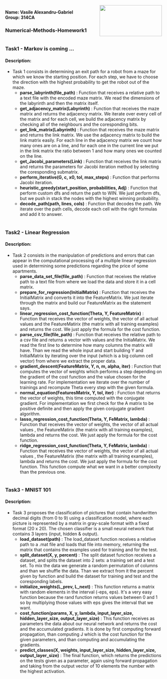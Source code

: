 <img align="right" src="https://i0.wp.com/www.pacorabadan.com/wp-content/uploads/2017/08/gnu-octave-logo-lnx.png?ssl=1" width="200" height="100">

**Name: Vasile Alexandru-Gabriel**  
**Group: 314CA**

### **Numerical-Methods-Homework1**

#
### Task1 - Markov is coming ...
#### Description:
* Task 1 consists in determining an exit path for a robot from a maze for
which we know the starting position. For each step, we have to choose the
direction with the highest probability to get the robot out of the maze.
    * **parse_labyrinth(file_path)** : Function that receives a relative path
    to a text file with the encoded maze matrix. We read the dimensions of the
    labyrinth and then the matrix itself.
    * **get_adjacency_matrix(Labyrinth)** : Function that receives the maze
    matrix and returns the adjacency matrix. We iterate over every cell
    of the matrix and for each cell, we build the adjacency matrix by
    checking all of the neighbours and the coresponding bits.
    * **get_link_matrix(Labyrinth)** : Function that receives the maze
    matrix and returns the link matrix. We use the adjacency matrix
    to build the link matrix easily. For each line in the adjacency matrix
    we count how many ones are on a line, and for each one in the current
    line we put in the link matrix the ratio between 1 and how many ones we
    counted on the line. 
    * **get_Jacobi_parameters(Link)** : Function that receives the link
    matrix and returns the parameters for Jacobi iteration method by
    selecting the coresponding submatrix.
    * **perform_iterative(G, c, x0, tol, max_steps)** : Function that performs
    Jacobi iteration.
    * **heuristic_greedy(start_position, probabilities, Adj)** : Function that 
    perform custom dfs and return the path to WIN. We just perform dfs, but
    we push in stack the nodes with the highest winning probability.
    * **decode_path(path, lines, cols)** : Function that decodes the path. We
    iterate over the path cells, decode each cell with the right formulas and
    add it to answer.
#

### Task2 - Linear Regression
#### Description:
* Task 2 consists in the manipulation of predictions and errors that can appear
in the computational processing of a multiple linear regression used in
determining some predictions regarding the price of some apartments.
    * **parse_data_set_file(file_path)** : Function that receives the
    relative path to a text file from where we load the data and store it
    in a cell matrix.
    * **prepare_for_regression(InitialMatrix)** : Function that receives the
    InitialMatrix and converts it into the FeatureMatrix. We just iterate
    through the matrix and build our FeatureMatrix as the statement says.
    * **linear_regression_cost_function(Theta, Y, FeatureMatrix)** : Function
    that receives the vector of weights, the vector of all actual values
    and the FeatureMatirix (the matrix with all training examples) and returns
    the cost. We just apply the formula for the cost function.
    * **parse_csv_file(file_path)** : Function that receives the relative path
    to a csv file and returns a vector with values and the InitiaMatrix.
    We read the first line to determine how many columns the matrix will have.
    Than we read the whole input and start building Y and InitialMatrix by
    iterating over the input (which is a big column cell vector) from where
    we extract the proper data.
    * **gradient_descent(FeatureMatrix, Y, n, m, alpha, iter)** : Function that
    computes the vector of weights which performs a step depending on the
    gradient of the cost function and the value chosen for the learning rate.
    For implementation we iterate over the number of trainings and recompute
    Theta every step with the given formula.
    * **normal_equation(FeaturesMatrix, Y, tol, iter)** : Function that
    returns the vector of weights, this time computed with the conjugate
    gradient. For implementation we first check for the A matrix to be
    positive definite and then apply the given conjugate gradient algorithm.
    * **lasso_regression_cost_function(Theta, Y, FeMatrix, lambda)** : Function
    that receives the vector of weights, the vector of all actual values
    , the FeatureMatirix (the matrix with all training examples), lambda and
    returns the cost. We just apply the formula for the cost function.
    * **ridge_regression_cost_function(Theta, Y, FeMatrix, lambda)** : Function
    that receives the vector of weights, the vector of all actual values
    , the FeatureMatirix (the matrix with all training examples), lambda and
    returns the cost. We just apply the formula for the cost function. This
    function compute what we want in a better complexity than the previous one.


#

### Task3 - MNIST 101
#### Description:
* Task 3 proposes the classification of pictures that contain handwritten
decimal digits (from 0 to 9) using a classification model, where each picture
is represented by a matrix in gray-scale format with a fixed format (20 x 20).
The chosen classifier is a small neural network that contains 3 layers
(input, hidden & output).
    * **load_dataset(path)** : The load_dataset function receives a relative
    path to a .mat file and loads that file into memory, returning the matrix
    that contains the examples used for training and for the test.
    * **split_dataset(X, y, percent)** : The split dataset function receives a
    dataset, and splits the dataset into 2 sets: a training set and a test set.
    To mix the data we generate a random permutation of columns and than
    we shuffle the data. Than we extract from it the percent given by function
    and build the dataset for training and test and the coresponding labels.
    * **initialize_weights(L_prev, L_next)** : This function returns a matrix
    with random elements in the interval (-eps, eps). It's a very easy function
    because the rand function returns values between 0 and 1 so by multiplying
    those values with eps gives the interval that we want.
    * **cost_function(params, X, y, lambda, input_layer_size,
    hidden_layer_size, output_layer_size)** : This function receives as
    parameters the data about our neural network and returns the cost and the
    accumulated gradients. It is done by first computing forward propagation,
    than computing J which is the cost function for the given parameters, and
    than computing and accumulating the gradients.
    * **predict_classes(X, weights, input_layer_size,
    hidden_layer_size, output_layer_size)** : The final function, which returns
    the predictions on the tests given as a parameter, again using forward
    propagation and taking from the output vector of 10 elements the number
    with the highest activation.
#